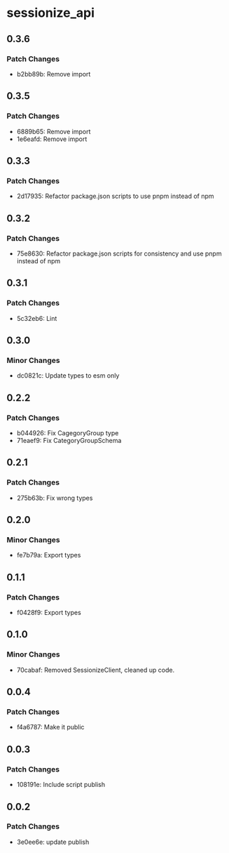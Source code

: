 # sessionize_api

## 0.3.6

### Patch Changes

- b2bb89b: Remove import

## 0.3.5

### Patch Changes

- 6889b65: Remove import
- 1e6eafd: Remove import

## 0.3.3

### Patch Changes

- 2d17935: Refactor package.json scripts to use pnpm instead of npm

## 0.3.2

### Patch Changes

- 75e8630: Refactor package.json scripts for consistency and use pnpm instead of npm

## 0.3.1

### Patch Changes

- 5c32eb6: Lint

## 0.3.0

### Minor Changes

- dc0821c: Update types to esm only

## 0.2.2

### Patch Changes

- b044926: Fix CagegoryGroup type
- 71eaef9: Fix CategoryGroupSchema

## 0.2.1

### Patch Changes

- 275b63b: Fix wrong types

## 0.2.0

### Minor Changes

- fe7b79a: Export types

## 0.1.1

### Patch Changes

- f0428f9: Export types

## 0.1.0

### Minor Changes

- 70cabaf: Removed SessionizeClient, cleaned up code.

## 0.0.4

### Patch Changes

- f4a6787: Make it public

## 0.0.3

### Patch Changes

- 108191e: Include script publish

## 0.0.2

### Patch Changes

- 3e0ee6e: update publish
